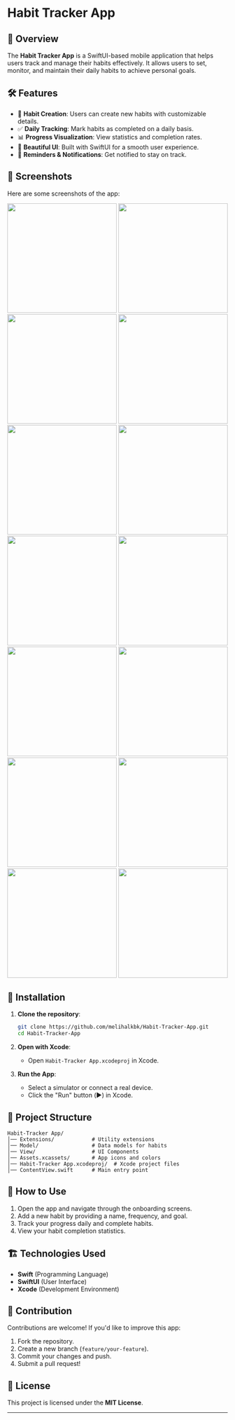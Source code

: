 # Habit Tracker App

## 📌 Overview

The **Habit Tracker App** is a SwiftUI-based mobile application that helps users track and manage their habits effectively. It allows users to set, monitor, and maintain their daily habits to achieve personal goals.

## 🛠 Features

- 📅 **Habit Creation**: Users can create new habits with customizable details.
- ✅ **Daily Tracking**: Mark habits as completed on a daily basis.
- 📊 **Progress Visualization**: View statistics and completion rates.
- 🎨 **Beautiful UI**: Built with SwiftUI for a smooth user experience.
- 🔔 **Reminders & Notifications**: Get notified to stay on track.

## 📸 Screenshots

Here are some screenshots of the app:

<p align="center">
  <img src="https://github.com/melihalkbk/Habit-Tracker-App/blob/main/Habit-Tracker%20App/Habit-Tracker%20App/screenshots/1.png" width="250" />
  <img src="https://github.com/melihalkbk/Habit-Tracker-App/blob/main/Habit-Tracker%20App/Habit-Tracker%20App/screenshots/2.png" width="250" />
  <img src="https://github.com/melihalkbk/Habit-Tracker-App/blob/main/Habit-Tracker%20App/Habit-Tracker%20App/screenshots/3.png" width="250" />
  <img src="https://github.com/melihalkbk/Habit-Tracker-App/blob/main/Habit-Tracker%20App/Habit-Tracker%20App/screenshots/4.png" width="250" />
  <img src="https://github.com/melihalkbk/Habit-Tracker-App/blob/main/Habit-Tracker%20App/Habit-Tracker%20App/screenshots/5.png" width="250" />
  <img src="https://github.com/melihalkbk/Habit-Tracker-App/blob/main/Habit-Tracker%20App/Habit-Tracker%20App/screenshots/5.1.png" width="250" />
  <img src="https://github.com/melihalkbk/Habit-Tracker-App/blob/main/Habit-Tracker%20App/Habit-Tracker%20App/screenshots/6.png" width="250" />
  <img src="https://github.com/melihalkbk/Habit-Tracker-App/blob/main/Habit-Tracker%20App/Habit-Tracker%20App/screenshots/7.png" width="250" />
  <img src="https://github.com/melihalkbk/Habit-Tracker-App/blob/main/Habit-Tracker%20App/Habit-Tracker%20App/screenshots/8.png" width="250" />
  <img src="https://github.com/melihalkbk/Habit-Tracker-App/blob/main/Habit-Tracker%20App/Habit-Tracker%20App/screenshots/9.png" width="250" />
  <img src="https://github.com/melihalkbk/Habit-Tracker-App/blob/main/Habit-Tracker%20App/Habit-Tracker%20App/screenshots/10.png" width="250" />
  <img src="https://github.com/melihalkbk/Habit-Tracker-App/blob/main/Habit-Tracker%20App/Habit-Tracker%20App/screenshots/11.png" width="250" />
  <img src="https://github.com/melihalkbk/Habit-Tracker-App/blob/main/Habit-Tracker%20App/Habit-Tracker%20App/screenshots/12.png" width="250" />
  <img src="https://github.com/melihalkbk/Habit-Tracker-App/blob/main/Habit-Tracker%20App/Habit-Tracker%20App/screenshots/13.png" width="250" />


</p>

## 🚀 Installation

1. **Clone the repository**:

   ```sh
   git clone https://github.com/melihalkbk/Habit-Tracker-App.git
   cd Habit-Tracker-App
   ```

2. **Open with Xcode**:

   - Open `Habit-Tracker App.xcodeproj` in Xcode.

3. **Run the App**:

   - Select a simulator or connect a real device.
   - Click the "Run" button (▶️) in Xcode.

## 📂 Project Structure

```
Habit-Tracker App/
│── Extensions/            # Utility extensions
│── Model/                 # Data models for habits
│── View/                  # UI Components
│── Assets.xcassets/       # App icons and colors
│── Habit-Tracker App.xcodeproj/  # Xcode project files
│── ContentView.swift      # Main entry point
```

## 📌 How to Use

1. Open the app and navigate through the onboarding screens.
2. Add a new habit by providing a name, frequency, and goal.
3. Track your progress daily and complete habits.
4. View your habit completion statistics.

## 🏗 Technologies Used

- **Swift** (Programming Language)
- **SwiftUI** (User Interface)
- **Xcode** (Development Environment)

## 🤝 Contribution

Contributions are welcome! If you'd like to improve this app:

1. Fork the repository.
2. Create a new branch (`feature/your-feature`).
3. Commit your changes and push.
4. Submit a pull request!

## 📜 License

This project is licensed under the **MIT License**.

---



